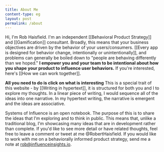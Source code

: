 ```yaml
---
title: About Me
content-type: eg
layout: post
permalink: /about
---
```


Hi, I'm Rob Haisfield. I'm an independent [[Behavioral Product Strategy]] and [[Gamification]] consultant. Broadly, this means that your business objectives are driven by the behavior of your users/consumers. [[Every app is designed for behavior change, intentionally or unintentionally]], and problems can generally be boiled down to "people are behaving differently than we hoped." **I empower you and your team to be intentional about how you shape your product to influence user behaviors.** If you're interested, here's [[How we can work together]]. 

**All you need to do is click on what is interesting** This is a special trait of this website - by [[Writing in hypertext]], it is structured for both you and I to explore my thoughts. In a linear piece of writing, I would sequence all of the ideas into one narrative. In my hypertext writing, the narrative is emergent and the ideas are associative.

Systems of Influence is an open notebook. The purpose of this is to share the ideas that I'm exploring and to think in public. This means that, unlike a traditional blog, I'm showcasing many ideas that are in development rather than complete. If you'd like to see more detail or have related thoughts, feel free to leave a comment or tweet at me @RobertHaisfield. If you would like to work with me on a behaviorally informed product strategy, send me a note at rob@influenceinsights.io.
